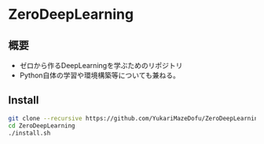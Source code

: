 # ZeroDeepLearning

## 概要

- ゼロから作るDeepLearningを学ぶためのリポジトリ
- Python自体の学習や環境構築等についても兼ねる。

## Install

```bash
git clone --recursive https://github.com/YukariMazeDofu/ZeroDeepLearning
cd ZeroDeepLearning
./install.sh
```
